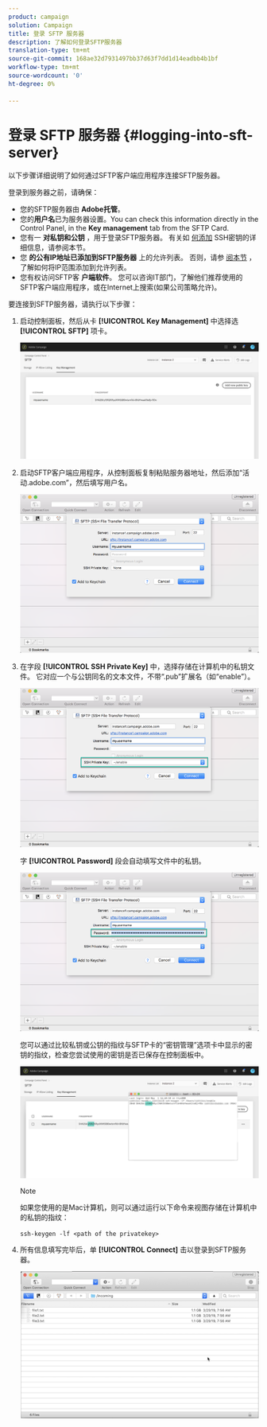 ```yaml
---
product: campaign
solution: Campaign
title: 登录 SFTP 服务器
description: 了解如何登录SFTP服务器
translation-type: tm+mt
source-git-commit: 168ae32d7931497bb37d63f7dd1d14eadbb4b1bf
workflow-type: tm+mt
source-wordcount: '0'
ht-degree: 0%

---
```



# 登录 SFTP 服务器 {#logging-into-sft-server}

以下步骤详细说明了如何通过SFTP客户端应用程序连接SFTP服务器。

登录到服务器之前，请确保：

* 您的SFTP服务器由 **Adobe托管**。
* 您的&#x200B;**用户名**&#x200B;已为服务器设置。You can check this information directly in the Control Panel, in the **Key management** tab from the SFTP Card.
* 您有一 **对私钥和公钥** ，用于登录SFTP服务器。 有关如 [何添加](../../sftp/using/key-management.md) SSH密钥的详细信息，请参阅本节。
* 您 **的公有IP地址已添加到SFTP服务器** 上的允许列表。 否则，请参 [阅本节](../../sftp/using/ip-range-allow-listing.md) ，了解如何将IP范围添加到允许列表。
* 您有权访问SFTP客 **户端软件**。 您可以咨询IT部门，了解他们推荐使用的SFTP客户端应用程序，或在Internet上搜索(如果公司策略允许)。

要连接到SFTP服务器，请执行以下步骤：

1. 启动控制面板，然后从卡 **[!UICONTROL Key Management]** 中选择选 **[!UICONTROL SFTP]** 项卡。

   ![](assets/sftp_card.png)

1. 启动SFTP客户端应用程序，从控制面板复制粘贴服务器地址，然后添加“活动.adobe.com”，然后填写用户名。

   ![](assets/do-not-localize/connect1.png)

1. 在字段 **[!UICONTROL SSH Private Key]** 中，选择存储在计算机中的私钥文件。 它对应一个与公钥同名的文本文件，不带“.pub”扩展名（如“enable”）。

   ![](assets/do-not-localize/connect2.png)

   字 **[!UICONTROL Password]** 段会自动填写文件中的私钥。

   ![](assets/do-not-localize/connect3.png)

   您可以通过比较私钥或公钥的指纹与SFTP卡的“密钥管理”选项卡中显示的密钥的指纹，检查您尝试使用的密钥是否已保存在控制面板中。

   ![](assets/fingerprint_compare.png)

   >[!NOTE]
   >
   >如果您使用的是Mac计算机，则可以通过运行以下命令来视图存储在计算机中的私钥的指纹：
   >
   >`ssh-keygen -lf <path of the privatekey>`

1. 所有信息填写完毕后，单 **[!UICONTROL Connect]** 击以登录到SFTP服务器。

   ![](assets/do-not-localize/sftpconnected.png)
